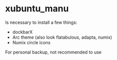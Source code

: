 # xubuntu_manu
Is necessary to install a few things:
 - dockbarX
 - Arc theme (also look flatabulous, adapta, numix)
 - Numix circle icons
 
 For personal backup, not recommended to use
